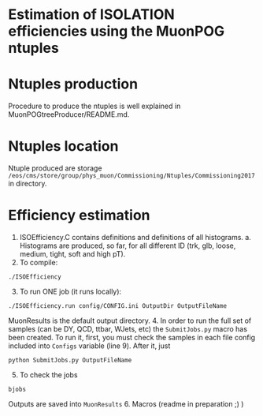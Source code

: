 # Estimation of ISOLATION efficiencies using the MuonPOG ntuples

# Ntuples production  
Procedure to produce the ntuples is well explained in MuonPOGtreeProducer/README.md.

# Ntuples location
Ntuple produced are storage ```/eos/cms/store/group/phys_muon/Commissioning/Ntuples/Commissioning2017``` in directory.

# Efficiency estimation
1. ISOEfficiency.C contains definitions and definitions of all histograms.
   a. Histograms are produced, so far, for all different ID (trk, glb, loose, medium, tight, soft and high pT). 
2. To compile:
```
./ISOEfficiency
```
3. To run ONE job (it runs locally):
```
./ISOEfficiency.run config/CONFIG.ini OutputDir OutputFileName
```
MuonResults is the default output directory.
4. In order to run the full set of samples (can be DY, QCD, ttbar, WJets, etc) the ```SubmitJobs.py``` macro has been created. To run it, first, you must check the samples in each file config included into ```Configs``` variable (line 9). After it, just
```
python SubmitJobs.py OutputFileName
```
5. To check the jobs
```
bjobs
```
Outputs are saved into ```MuonResults```
6. Macros (readme in preparation ;) )
